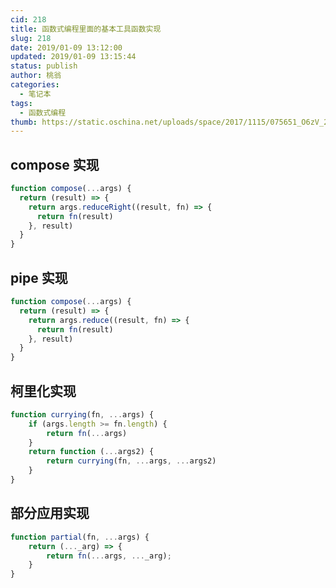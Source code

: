 ```yaml
---
cid: 218
title: 函数式编程里面的基本工具函数实现
slug: 218
date: 2019/01-09 13:12:00
updated: 2019/01-09 13:15:44
status: publish
author: 桃翁
categories: 
  - 笔记本
tags: 
  - 函数式编程
thumb: https://static.oschina.net/uploads/space/2017/1115/075651_O6zV_2903254.png
---
```



## compose 实现

```javascript
function compose(...args) {
  return (result) => {
    return args.reduceRight((result, fn) => {
      return fn(result)
    }, result)
  }
}
```
## pipe 实现
```javascript
function compose(...args) {
  return (result) => {
    return args.reduce((result, fn) => {
      return fn(result)
    }, result)
  }
}
```

## 柯里化实现

```JavaScript
function currying(fn, ...args) {
    if (args.length >= fn.length) {
        return fn(...args)
    }
    return function (...args2) {
        return currying(fn, ...args, ...args2)
    }
}

```

## 部分应用实现

```JavaScript
function partial(fn, ...args) {
    return (..._arg) => {
        return fn(...args, ..._arg);
    }
}
```